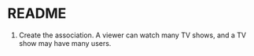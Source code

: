 # README

1. Create the association. A viewer can watch many TV shows, and a TV show may have many users.
